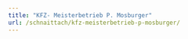 ```yaml
---
title: "KFZ- Meisterbetrieb P. Mosburger"
url: /schnaittach/kfz-meisterbetrieb-p-mosburger/
---
```


